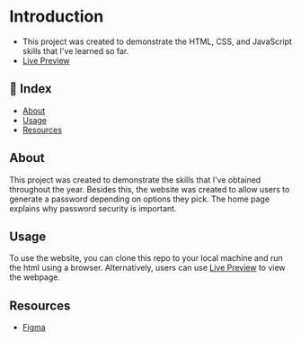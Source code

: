 # Introduction 
- This project was created to demonstrate the HTML, CSS, and JavaScript skills that I've learned so far.
- <a href="https://echoblu.github.io/Password-Generator/" target="_blank">Live Preview</a>
## :ledger: Index
- [About](#About)
- [Usage](#Usage)
- [Resources](#Resources)

## About
This project was created to demonstrate the skills that I've obtained throughout the year. Besides this, the website was created to allow users to generate a password depending on options they pick. The home page explains why password security is important. 

## Usage
To use the website, you can clone this repo to your local machine and run the html using a browser. Alternatively, users can use <a href="https://echoblu.github.io/Password-Generator/" target="_blank">Live Preview</a> to view the webpage. 

## Resources
- <a href="https://www.figma.com/" target="_blank">Figma</a>
